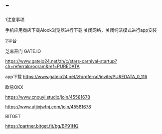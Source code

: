 # -
1注意事项

手机应用商店下载Alook浏览器进行下载
关闭网络，关闭纯洁模式进行app安装


2平台

芝麻开门   GATE.IO

https://www.gateio24.net/zh/c/stars-carnival-startup?ch=referralprogram&ref=PUREDATA

app下载
https://www.gateio24.net/zh/referral/invite/PUREDATA_0_116

欧易OKX

https://www.cnouyi.studio/join/45581678

https://www.utjjxjwfnj.com/join/45581678

BITGET


https://partner.bitget.fit/bg/BP91HQ


